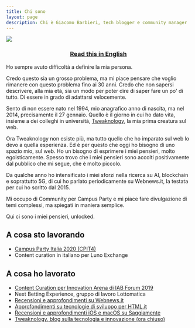```yaml
---
title: Chi sono
layout: page
description: Chi è Giacomo Barbieri, tech blogger e community manager
---
```


<img class="image" src="{{base}}/assets/images/Foto-profilo-2020.jpg">

<h3 align="center"><a href="{{base}}/en/about/">Read this in English</a></h3>

<p>Ho sempre avuto difficoltà a definire la mia persona.</p>

<p>Credo questo sia un grosso problema, ma mi piace pensare che voglio rimanere con questo problema fino ai 30 anni. Credo che non sapersi descrivere, alla mia età, sia un modo per poter dire di saper fare un po' di tutto. Di essere in grado di adattarsi velocemente.</p>

<p>Sento di non essere nato nel 1994, mio anagrafico anno di nascita, ma nel 2014, precisamente il 27 gennaio. Quello è il giorno in cui ho dato vita, insieme a dei colleghi in università, <a href="http://tweaknology.org">Tweaknology</a>, la mia prima creatura sul web.</p>

<p>Ora Tweaknology non esiste più, ma tutto quello che ho imparato sul web lo devo a quella esperienza. Ed è per questo che oggi ho bisogno di uno spazio mio, sul web. Ho un bisogno di esprimere i miei pensieri, molto egoisticamente. Spesso trovo che i miei pensieri sono accolti positivamente dal pubblico che mi segue, che è molto piccolo.</p>

<p>Da qualche anno ho intensificato i miei sforzi nella ricerca su AI, blockchain e soprattutto 5G, di cui ho parlato periodicamente su Webnews.it, la testata per cui ho scritto dal 2015.</p> Mi occupo di Community per Campus Party e mi piace fare divulgazione di temi complessi, ma spiegati in maniera semplice.

<p>Qui ci sono i miei pensieri, unlocked.</p>

<h2>A cosa sto lavorando</h2>
<ul>
  <li><a href="https://italia.campus-party.org/community/">Campus Party Italia 2020 (CPIT4)</a></li>
  <li>Content curation in italiano per Luno Exchange</li>
</ul>

<h2> A cosa ho lavorato</h2>
<ul>
  <li><a href="https://www.iab.it/eventi/iab-forum/iab-forum-2019/">Content Curation per Innovation Arena di IAB Forum 2019</a></li>
  <li>Next Betting Experience, gruppo di lavoro Lottomatica</li>
    <li><a href="https://www.webnews.it/author/g-barbieri/">Recensioni e approfondimenti su Webnews.it</a></li>
    <li><a href="https://www.html.it/author/giacomo-barbieri/">Approfondimenti su tecnologie di sviluppo per HTML.it</a></li>
    <li><a href="https://www.saggiamente.com/author/giacomo-barbieri/"> Recensioni e approfondimenti iOS e macOS su Saggiamente</a></li>
    <li><a href="https://tweaknology.org">Tweaknology, blog sulla tecnologia e innovazione (ora chiuso)</a></li>
<ul>
